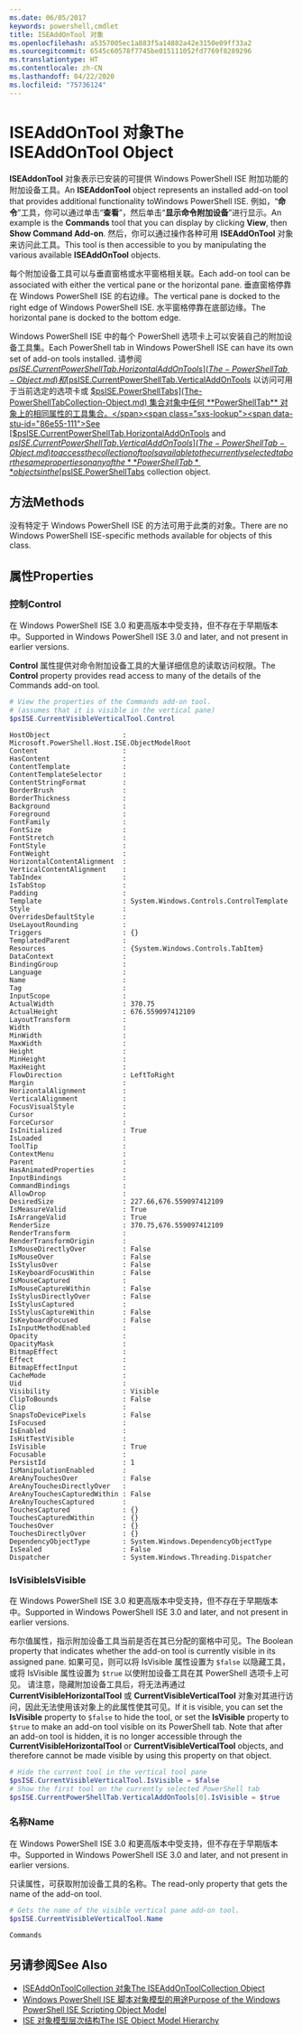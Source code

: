```yaml
---
ms.date: 06/05/2017
keywords: powershell,cmdlet
title: ISEAddOnTool 对象
ms.openlocfilehash: a5357005ec1a883f5a14882a42e3150e09ff33a2
ms.sourcegitcommit: 6545c60578f7745be015111052fd7769f8289296
ms.translationtype: HT
ms.contentlocale: zh-CN
ms.lasthandoff: 04/22/2020
ms.locfileid: "75736124"
---
```

# <a name="the-iseaddontool-object"></a><span data-ttu-id="86e55-103">ISEAddOnTool 对象</span><span class="sxs-lookup"><span data-stu-id="86e55-103">The ISEAddOnTool Object</span></span>

<span data-ttu-id="86e55-104">**ISEAddonTool** 对象表示已安装的可提供 Windows PowerShell ISE 附加功能的附加设备工具。</span><span class="sxs-lookup"><span data-stu-id="86e55-104">An **ISEAddonTool** object represents an installed add-on tool that provides additional functionality toWindows PowerShell ISE.</span></span> <span data-ttu-id="86e55-105">例如，“**命令**”工具，你可以通过单击“**查看**”，然后单击“**显示命令附加设备**”进行显示。</span><span class="sxs-lookup"><span data-stu-id="86e55-105">An example is the **Commands** tool that you can display by clicking **View**, then **Show Command Add-on**.</span></span> <span data-ttu-id="86e55-106">然后，你可以通过操作各种可用 **ISEAddOnTool** 对象来访问此工具。</span><span class="sxs-lookup"><span data-stu-id="86e55-106">This tool is then accessible to you by manipulating the various available **ISEAddOnTool** objects.</span></span>

<span data-ttu-id="86e55-107">每个附加设备工具可以与垂直窗格或水平窗格相关联。</span><span class="sxs-lookup"><span data-stu-id="86e55-107">Each add-on tool can be associated with either the vertical pane or the horizontal pane.</span></span> <span data-ttu-id="86e55-108">垂直窗格停靠在 Windows PowerShell ISE 的右边缘。</span><span class="sxs-lookup"><span data-stu-id="86e55-108">The vertical pane is docked to the right edge of Windows PowerShell ISE.</span></span> <span data-ttu-id="86e55-109">水平窗格停靠在底部边缘。</span><span class="sxs-lookup"><span data-stu-id="86e55-109">The horizontal pane is docked to the bottom edge.</span></span>

<span data-ttu-id="86e55-110">Windows PowerShell ISE 中的每个 PowerShell 选项卡上可以安装自己的附加设备工具集。</span><span class="sxs-lookup"><span data-stu-id="86e55-110">Each PowerShell tab in Windows PowerShell ISE can have its own set of add-on tools installed.</span></span> <span data-ttu-id="86e55-111">请参阅 [$psISE.CurrentPowerShellTab.HorizontalAddOnTools](The-PowerShellTab-Object.md) 和 [$psISE.CurrentPowerShellTab.VerticalAddOnTools](The-PowerShellTab-Object.md) 以访问可用于当前选定的选项卡或 [$psISE.PowerShellTabs](The-PowerShellTabCollection-Object.md) 集合对象中任何 **PowerShellTab** 对象上的相同属性的工具集合。</span><span class="sxs-lookup"><span data-stu-id="86e55-111">See [$psISE.CurrentPowerShellTab.HorizontalAddOnTools](The-PowerShellTab-Object.md) and [$psISE.CurrentPowerShellTab.VerticalAddOnTools](The-PowerShellTab-Object.md) to access the collection of tools available to the currently selected tab or the same properties on any of the **PowerShellTab** objects in the [$psISE.PowerShellTabs](The-PowerShellTabCollection-Object.md) collection object.</span></span>

## <a name="methods"></a><span data-ttu-id="86e55-112">方法</span><span class="sxs-lookup"><span data-stu-id="86e55-112">Methods</span></span>

<span data-ttu-id="86e55-113">没有特定于 Windows PowerShell ISE 的方法可用于此类的对象。</span><span class="sxs-lookup"><span data-stu-id="86e55-113">There are no Windows PowerShell ISE-specific methods available for objects of this class.</span></span>

## <a name="properties"></a><span data-ttu-id="86e55-114">属性</span><span class="sxs-lookup"><span data-stu-id="86e55-114">Properties</span></span>

### <a name="control"></a><span data-ttu-id="86e55-115">控制</span><span class="sxs-lookup"><span data-stu-id="86e55-115">Control</span></span>

<span data-ttu-id="86e55-116">在 Windows PowerShell ISE 3.0 和更高版本中受支持，但不存在于早期版本中。</span><span class="sxs-lookup"><span data-stu-id="86e55-116">Supported in Windows PowerShell ISE 3.0 and later, and not present in earlier versions.</span></span>

<span data-ttu-id="86e55-117">**Control** 属性提供对命令附加设备工具的大量详细信息的读取访问权限。</span><span class="sxs-lookup"><span data-stu-id="86e55-117">The **Control** property provides read access to many of the details of the Commands add-on tool.</span></span>

```powershell
# View the properties of the Commands add-on tool.
# (assumes that it is visible in the vertical pane)
$psISE.CurrentVisibleVerticalTool.Control
```

```Output
HostObject                  : Microsoft.PowerShell.Host.ISE.ObjectModelRoot
Content                     :
HasContent                  :
ContentTemplate             :
ContentTemplateSelector     :
ContentStringFormat         :
BorderBrush                 :
BorderThickness             :
Background                  :
Foreground                  :
FontFamily                  :
FontSize                    :
FontStretch                 :
FontStyle                   :
FontWeight                  :
HorizontalContentAlignment  :
VerticalContentAlignment    :
TabIndex                    :
IsTabStop                   :
Padding                     :
Template                    : System.Windows.Controls.ControlTemplate
Style                       :
OverridesDefaultStyle       :
UseLayoutRounding           :
Triggers                    : {}
TemplatedParent             :
Resources                   : {System.Windows.Controls.TabItem}
DataContext                 :
BindingGroup                :
Language                    :
Name                        :
Tag                         :
InputScope                  :
ActualWidth                 : 370.75
ActualHeight                : 676.559097412109
LayoutTransform             :
Width                       :
MinWidth                    :
MaxWidth                    :
Height                      :
MinHeight                   :
MaxHeight                   :
FlowDirection               : LeftToRight
Margin                      :
HorizontalAlignment         :
VerticalAlignment           :
FocusVisualStyle            :
Cursor                      :
ForceCursor                 :
IsInitialized               : True
IsLoaded                    :
ToolTip                     :
ContextMenu                 :
Parent                      :
HasAnimatedProperties       :
InputBindings               :
CommandBindings             :
AllowDrop                   :
DesiredSize                 : 227.66,676.559097412109
IsMeasureValid              : True
IsArrangeValid              : True
RenderSize                  : 370.75,676.559097412109
RenderTransform             :
RenderTransformOrigin       :
IsMouseDirectlyOver         : False
IsMouseOver                 : False
IsStylusOver                : False
IsKeyboardFocusWithin       : False
IsMouseCaptured             :
IsMouseCaptureWithin        : False
IsStylusDirectlyOver        : False
IsStylusCaptured            :
IsStylusCaptureWithin       : False
IsKeyboardFocused           : False
IsInputMethodEnabled        :
Opacity                     :
OpacityMask                 :
BitmapEffect                :
Effect                      :
BitmapEffectInput           :
CacheMode                   :
Uid                         :
Visibility                  : Visible
ClipToBounds                : False
Clip                        :
SnapsToDevicePixels         : False
IsFocused                   :
IsEnabled                   :
IsHitTestVisible            :
IsVisible                   : True
Focusable                   :
PersistId                   : 1
IsManipulationEnabled       :
AreAnyTouchesOver           : False
AreAnyTouchesDirectlyOver   :
AreAnyTouchesCapturedWithin : False
AreAnyTouchesCaptured       :
TouchesCaptured             : {}
TouchesCapturedWithin       : {}
TouchesOver                 : {}
TouchesDirectlyOver         : {}
DependencyObjectType        : System.Windows.DependencyObjectType
IsSealed                    : False
Dispatcher                  : System.Windows.Threading.Dispatcher
```

### <a name="isvisible"></a><span data-ttu-id="86e55-118">IsVisible</span><span class="sxs-lookup"><span data-stu-id="86e55-118">IsVisible</span></span>

<span data-ttu-id="86e55-119">在 Windows PowerShell ISE 3.0 和更高版本中受支持，但不存在于早期版本中。</span><span class="sxs-lookup"><span data-stu-id="86e55-119">Supported in Windows PowerShell ISE 3.0 and later, and not present in earlier versions.</span></span>

<span data-ttu-id="86e55-120">布尔值属性，指示附加设备工具当前是否在其已分配的窗格中可见。</span><span class="sxs-lookup"><span data-stu-id="86e55-120">The Boolean property that indicates whether the add-on tool is currently visible in its assigned pane.</span></span> <span data-ttu-id="86e55-121">如果可见，则可以将 IsVisible 属性设置为 `$false` 以隐藏工具，或将 IsVisible 属性设置为 `$true` 以使附加设备工具在其 PowerShell 选项卡上可见。   请注意，隐藏附加设备工具后，将无法再通过 **CurrentVisibleHorizontalTool** 或 **CurrentVisibleVerticalTool** 对象对其进行访问，因此无法使用该对象上的此属性使其可见。</span><span class="sxs-lookup"><span data-stu-id="86e55-121">If it is visible, you can set the **IsVisible** property to `$false` to hide the tool, or set the **IsVisible** property to `$true` to make an add-on tool visible on its PowerShell tab. Note that after an add-on tool is hidden, it is no longer accessible through the **CurrentVisibleHorizontalTool** or **CurrentVisibleVerticalTool** objects, and therefore cannot be made visible by using this property on that object.</span></span>

```powershell
# Hide the current tool in the vertical tool pane
$psISE.CurrentVisibleVerticalTool.IsVisible = $false
# Show the first tool on the currently selected PowerShell tab
$psISE.CurrentPowerShellTab.VerticalAddOnTools[0].IsVisible = $true
```

### <a name="name"></a><span data-ttu-id="86e55-122">名称</span><span class="sxs-lookup"><span data-stu-id="86e55-122">Name</span></span>

<span data-ttu-id="86e55-123">在 Windows PowerShell ISE 3.0 和更高版本中受支持，但不存在于早期版本中。</span><span class="sxs-lookup"><span data-stu-id="86e55-123">Supported in Windows PowerShell ISE 3.0 and later, and not present in earlier versions.</span></span>

<span data-ttu-id="86e55-124">只读属性，可获取附加设备工具的名称。</span><span class="sxs-lookup"><span data-stu-id="86e55-124">The read-only property that gets the name of the add-on tool.</span></span>

```powershell
# Gets the name of the visible vertical pane add-on tool.
$psISE.CurrentVisibleVerticalTool.Name
```

```Output
Commands
```

## <a name="see-also"></a><span data-ttu-id="86e55-125">另请参阅</span><span class="sxs-lookup"><span data-stu-id="86e55-125">See Also</span></span>

- [<span data-ttu-id="86e55-126">ISEAddOnToolCollection 对象</span><span class="sxs-lookup"><span data-stu-id="86e55-126">The ISEAddOnToolCollection Object</span></span>](The-ISEAddOnToolCollection-Object.md)
- [<span data-ttu-id="86e55-127">Windows PowerShell ISE 脚本对象模型的用途</span><span class="sxs-lookup"><span data-stu-id="86e55-127">Purpose of the Windows PowerShell ISE Scripting Object Model</span></span>](Purpose-of-the-Windows-PowerShell-ISE-Scripting-Object-Model.md)
- [<span data-ttu-id="86e55-128">ISE 对象模型层次结构</span><span class="sxs-lookup"><span data-stu-id="86e55-128">The ISE Object Model Hierarchy</span></span>](The-ISE-Object-Model-Hierarchy.md)
